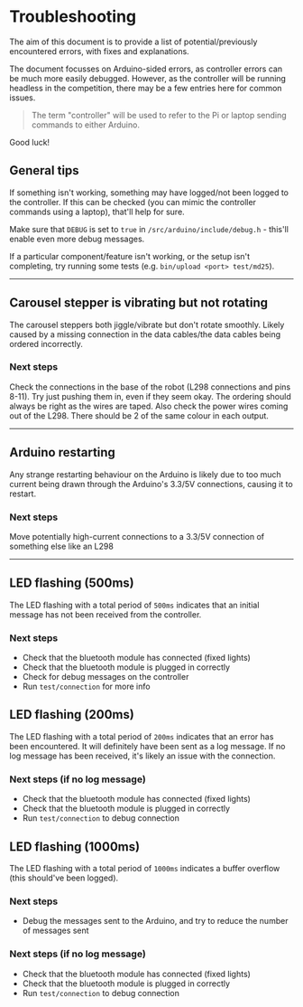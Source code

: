 
# Troubleshooting

The aim of this document is to provide a list of potential/previously encountered errors, with fixes and explanations.

The document focusses on Arduino-sided errors, as controller errors can be much more easily debugged. However, as the controller will be running headless in the competition, there may be a few entries here for common issues.

> The term "controller" will be used to refer to the Pi or laptop sending commands to either Arduino.

Good luck!

## General tips

If something isn't working, something may have logged/not been logged to the controller.
If this can be checked (you can mimic the controller commands using a laptop), that'll help for sure.

Make sure that `DEBUG` is set to `true` in `/src/arduino/include/debug.h` - this'll enable even more debug messages.

If a particular component/feature isn't working, or the setup isn't completing, try running some tests (e.g. `bin/upload <port> test/md25`).

---

## Carousel stepper is vibrating but not rotating

The carousel steppers both jiggle/vibrate but don't rotate smoothly. Likely caused by a missing connection in the data cables/the data cables being ordered incorrectly.

### Next steps

Check the connections in the base of the robot (L298 connections and pins 8-11). Try just pushing them in, even if they seem okay. The ordering should always be right as the wires are taped. Also check the power wires coming out of the L298. There should be 2 of the same colour in each output.

---

## Arduino restarting

Any strange restarting behaviour on the Arduino is likely due to too much current being drawn through the Arduino's 3.3/5V connections, causing it to restart.

### Next steps

Move potentially high-current connections to a 3.3/5V connection of something else like an L298

---

## LED flashing (500ms)

The LED flashing with a total period of `500ms` indicates that an initial message has not been received from the controller.

### Next steps

* Check that the bluetooth module has connected (fixed lights)
* Check that the bluetooth module is plugged in correctly
* Check for debug messages on the controller
* Run `test/connection` for more info

## LED flashing (200ms)

The LED flashing with a total period of `200ms` indicates that an error has been encountered. It will definitely have been sent as a log message. If no log message has been received, it's likely an issue with the connection.

### Next steps (if no log message)

* Check that the bluetooth module has connected (fixed lights)
* Check that the bluetooth module is plugged in correctly
* Run `test/connection` to debug connection

## LED flashing (1000ms)

The LED flashing with a total period of `1000ms` indicates a buffer overflow (this should've been logged).

### Next steps

* Debug the messages sent to the Arduino, and try to reduce the number of messages sent

### Next steps (if no log message)

* Check that the bluetooth module has connected (fixed lights)
* Check that the bluetooth module is plugged in correctly
* Run `test/connection` to debug connection
